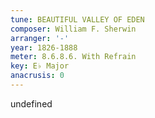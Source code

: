 ```yaml
---
tune: BEAUTIFUL VALLEY OF EDEN
composer: William F. Sherwin
arranger: '-'
year: 1826-1888
meter: 8.6.8.6. With Refrain
key: E♭ Major
anacrusis: 0
---
```

undefined